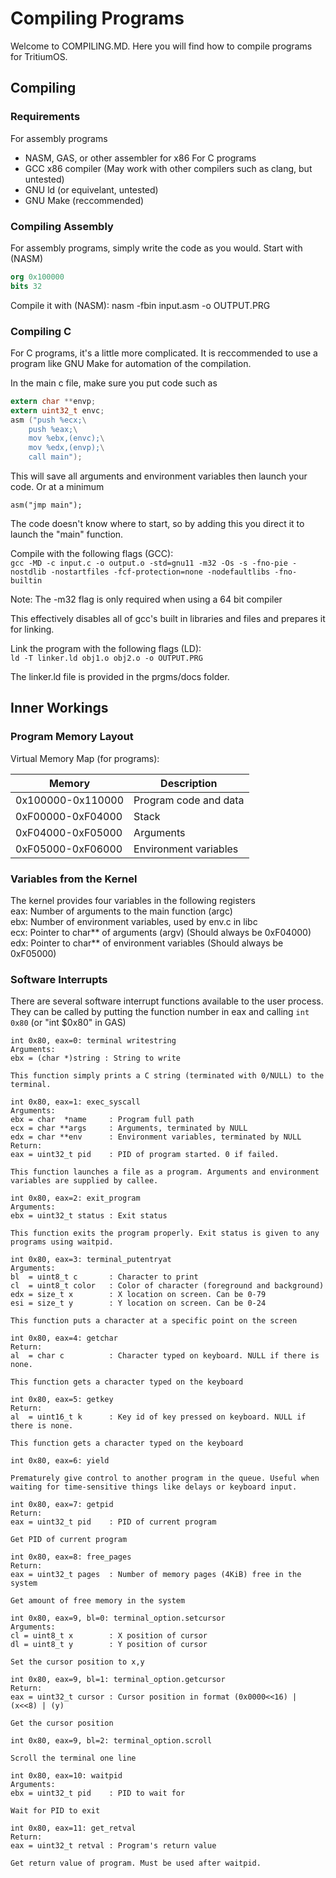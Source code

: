 # Compiling Programs

Welcome to COMPILING.MD. Here you will find how to compile programs for TritiumOS.

## Compiling
### Requirements
For assembly programs
 - NASM, GAS, or other assembler for x86
For C programs
 - GCC x86 compiler (May work with other compilers such as clang, but untested)
 - GNU ld (or equivelant, untested)
 - GNU Make (reccommended)
 
### Compiling Assembly
For assembly programs, simply write the code as you would.
Start with (NASM) 
```NASM
org 0x100000
bits 32
```  
Compile it with (NASM): nasm -fbin input.asm -o OUTPUT.PRG  
  
### Compiling C
For C programs, it's a little more complicated.
It is reccommended to use a program like GNU Make for automation of the compilation.

In the main c file, make sure you put code such as
```C
extern char **envp;
extern uint32_t envc;
asm ("push %ecx;\
	push %eax;\
	mov %ebx,(envc);\
	mov %edx,(envp);\
	call main");
```
		
This will save all arguments and environment variables then launch your code.
Or at a minimum

`asm("jmp main");`

The code doesn't know where to start, so by adding this you direct it to launch the "main" function.

Compile with the following flags (GCC):  
`gcc -MD -c input.c -o output.o -std=gnu11 -m32 -Os -s -fno-pie -nostdlib -nostartfiles -fcf-protection=none -nodefaultlibs -fno-builtin`

Note: The -m32 flag is only required when using a 64 bit compiler

This effectively disables all of gcc's built in libraries and files and prepares it for linking.

Link the program with the following flags (LD):  
`ld -T linker.ld obj1.o obj2.o -o OUTPUT.PRG`

The linker.ld file is provided in the prgms/docs folder.

## Inner Workings
### Program Memory Layout
Virtual Memory Map (for programs):

|      Memory       |      Description      |
| ----------------- | --------------------- |
| 0x100000-0x110000 | Program code and data |
| 0xF00000-0xF04000 | Stack                 |
| 0xF04000-0xF05000 | Arguments             |
| 0xF05000-0xF06000 | Environment variables |

### Variables from the Kernel
The kernel provides four variables in the following registers  
eax: Number of arguments to the main function (argc)  
ebx: Number of environment variables, used by env.c in libc  
ecx: Pointer to char\*\* of arguments (argv) (Should always be 0xF04000)  
edx: Pointer to char\*\* of environment variables (Should always be 0xF05000)  

### Software Interrupts

There are several software interrupt functions available to the user process.  
They can be called by putting the function number in eax and calling `int 0x80` (or "int $0x80" in GAS)

```
int 0x80, eax=0: terminal writestring  
Arguments:  
ebx = (char *)string : String to write

This function simply prints a C string (terminated with 0/NULL) to the terminal.
```

```
int 0x80, eax=1: exec_syscall
Arguments:
ebx = char  *name     : Program full path
ecx = char **args     : Arguments, terminated by NULL
edx = char **env	  : Environment variables, terminated by NULL
Return:
eax = uint32_t pid    : PID of program started. 0 if failed.

This function launches a file as a program. Arguments and environment variables are supplied by callee.
```

```
int 0x80, eax=2: exit_program  
Arguments:  
ebx = uint32_t status : Exit status

This function exits the program properly. Exit status is given to any programs using waitpid.
```

```
int 0x80, eax=3: terminal_putentryat  
Arguments:  
bl  = uint8_t c       : Character to print
cl  = uint8_t color   : Color of character (foreground and background)
edx = size_t x        : X location on screen. Can be 0-79
esi = size_t y        : Y location on screen. Can be 0-24

This function puts a character at a specific point on the screen
```

```
int 0x80, eax=4: getchar  
Return:
al  = char c          : Character typed on keyboard. NULL if there is none.

This function gets a character typed on the keyboard
```

```
int 0x80, eax=5: getkey  
Return:
al  = uint16_t k      : Key id of key pressed on keyboard. NULL if there is none.

This function gets a character typed on the keyboard
```

```
int 0x80, eax=6: yield

Prematurely give control to another program in the queue. Useful when waiting for time-sensitive things like delays or keyboard input.
```

```
int 0x80, eax=7: getpid
Return:
eax = uint32_t pid    : PID of current program

Get PID of current program
```

```
int 0x80, eax=8: free_pages
Return:
eax = uint32_t pages  : Number of memory pages (4KiB) free in the system

Get amount of free memory in the system
```

```
int 0x80, eax=9, bl=0: terminal_option.setcursor
Arguments:
cl = uint8_t x        : X position of cursor
dl = uint8_t y        : Y position of cursor

Set the cursor position to x,y
```

```
int 0x80, eax=9, bl=1: terminal_option.getcursor
Return:
eax = uint32_t cursor : Cursor position in format (0x0000<<16) | (x<<8) | (y)

Get the cursor position
```

```
int 0x80, eax=9, bl=2: terminal_option.scroll

Scroll the terminal one line
```

```
int 0x80, eax=10: waitpid
Arguments:
ebx = uint32_t pid    : PID to wait for

Wait for PID to exit
```

```
int 0x80, eax=11: get_retval
Return:
eax = uint32_t retval : Program's return value

Get return value of program. Must be used after waitpid.
```